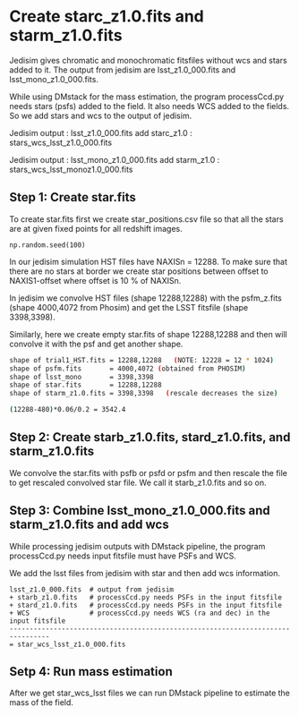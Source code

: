 <!-- #===============================* -->
<!-- # Author  : Bhishan Poudel
<!-- # Date    : May 18, 2018
<!-- # Update  : June 5, 2018
<!-- #===============================* -->

# Create starc_z1.0.fits and starm_z1.0.fits
Jedisim gives chromatic and monochromatic fitsfiles without wcs and stars
added to it. The output from jedisim are lsst_z1.0_000.fits and lsst_mono_z1.0_000.fits.

While using DMstack for the mass estimation, the program processCcd.py needs
stars (psfs) added to the field. It also needs WCS added to the
fields. So we add stars and wcs to the output of jedisim.

Jedisim output : lsst_z1.0_000.fits
add starc_z1.0 : stars_wcs_lsst_z1.0_000.fits

Jedisim output : lsst_mono_z1.0_000.fits
add starm_z1.0 : stars_wcs_lsst_monoz1.0_000.fits


## Step 1: Create star.fits
To create star.fits first we create star_positions.csv file so that
all the stars are at given fixed points for all redshift images.
```
np.random.seed(100)
```

In our jedisim simulation HST files have NAXISn = 12288.
To make sure that there are no stars at border we create star positions
between offset to NAXIS1-offset where offset is 10 % of NAXISn.


In jedisim we convolve HST files (shape 12288,12288) with the psfm_z.fits
(shape 4000,4072 from Phosim) and get the LSST fitsfile (shape 3398,3398).

Similarly, here we create empty star.fits of shape 12288,12288 and then will
convolve it with the psf and get another shape.

```bash
shape of trial1_HST.fits = 12288,12288   (NOTE: 12228 = 12 * 1024)
shape of psfm.fits       = 4000,4072 (obtained from PHOSIM)
shape of lsst_mono       = 3398,3398
shape of star.fits       = 12288,12288
shape of starm_z1.0.fits = 3398,3398   (rescale decreases the size)

(12288-480)*0.06/0.2 = 3542.4
```

## Step 2: Create starb_z1.0.fits, stard_z1.0.fits, and starm_z1.0.fits
We convolve the star.fits with psfb or psfd or psfm and then rescale the file
to get rescaled convolved star file. We call it starb_z1.0.fits and so on.


## Step 3: Combine lsst_mono_z1.0_000.fits and starm_z1.0.fits and add wcs
While processing jedisim outputs with DMstack pipeline, the program
processCcd.py needs input fitsfile must have  PSFs and WCS.

We add the lsst files from jedisim with star and then add wcs information.

```
lsst_z1.0_000.fits  # output from jedisim
+ starb_z1.0.fits   # processCcd.py needs PSFs in the input fitsfile
+ stard_z1.0.fits   # processCcd.py needs PSFs in the input fitsfile
+ WCS               # processCcd.py needs WCS (ra and dec) in the input fitsfile
--------------------------------------------------------------------------------
= star_wcs_lsst_z1.0_000.fits
```

## Setp 4: Run mass estimation
After we get star_wcs_lsst files we can run DMstack pipeline to estimate
the mass of the field.
